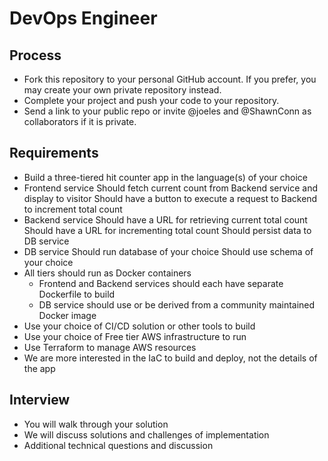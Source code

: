 # DevOps Engineer

## Process

* Fork this repository to your personal GitHub account. If you prefer, you may create your own private repository instead.
* Complete your project and push your code to your repository.
* Send a link to your public repo or invite @joeles and @ShawnConn as collaborators if it is private.

## Requirements

* Build a three-tiered hit counter app in the language(s) of your choice
* Frontend service
    Should fetch current count from Backend service and display to visitor
    Should have a button to execute a request to Backend to increment total count
* Backend service
    Should have a URL for retrieving current total count
    Should have a URL for incrementing total count
    Should persist data to DB service
* DB service
    Should run database of your choice
    Should use schema of your choice
* All tiers should run as Docker containers
    * Frontend and Backend services should each have separate Dockerfile to build
    * DB service should use or be derived from a community maintained Docker image
* Use your choice of CI/CD solution or other tools to build
* Use your choice of Free tier AWS infrastructure to run
* Use Terraform to manage AWS resources
* We are more interested in the IaC to build and deploy, not the details of the app

## Interview

* You will walk through your solution
* We will discuss solutions and challenges of implementation
* Additional technical questions and discussion
